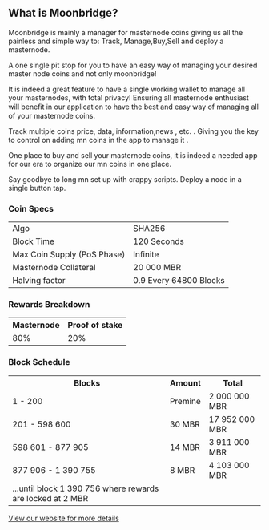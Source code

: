 <h2>What is Moonbridge?</h2>
<p>
Moonbridge is mainly a manager for masternode coins giving us all the painless
and simple way to: Track, Manage,Buy,Sell and deploy a masternode.
<p/>

<p>
A one single pit stop for you to have an easy way of managing your desired
master node coins and not only moonbridge!
<p/>

<p>
It is indeed a great feature to have a single  working wallet to manage all
your masternodes, with total privacy! Ensuring all masternode enthusiast
will beneﬁt in our application to have the best and easy way of managing all
of your masternode coins.
<p/>
<p>
Track multiple coins price, data, information,news , etc. . Giving you the key
to control on adding mn coins in the app to manage it .
<p/>

<p>
One place to buy and sell your masternode coins, it is indeed a needed app
for our era to organize our mn coins in one place.
<p/>
<p>
Say goodbye to long mn set up with crappy scripts. Deploy a node in a single
button tap.
</p>

<h3>Coin Specs</h3>
<table>
<tbody><tr><td>Algo</td><td>SHA256</td></tr>
<tr><td>Block Time</td><td>120 Seconds</td></tr>
<tr><td>Max Coin Supply (PoS Phase)</td><td>Infinite</td></tr>
<tr><td>Masternode Collateral</td><td>20 000 MBR</td></tr>
<tr><td>Halving factor</td><td>0.9 Every 64800 Blocks</td></tr>
</tbody></table>
<h3>Rewards Breakdown</h3>
<table>
<tbody><tr><th>Masternode</th><th>Proof of stake</th></tr>
<tr><td>80%</td><td>20%</td></tr>
</tbody></table>
<h3>Block Schedule</h3>
<table>
<tbody><tr><th>Blocks</th><th>Amount</th><th>Total</th></tr>
<tr><td>1 - 200</td><td>Premine</td><td>2 000 000 MBR</td></tr>
<tr><td>201 - 598 600</td><td>30 MBR</td><td>17 952 000 MBR</td></tr>
<tr><td>598 601 - 877 905</td><td>14 MBR</td><td>3 911 000 MBR</td></tr>
<tr><td>877 906 - 1 390 755</td><td>8 MBR</td><td>4 103 000 MBR</td></tr>
<tr><td>...until block 1 390 756 where rewards are locked at 2 MBR</td></tr>
</tbody></table>

<a href="https://moonbridgechain.co" title="Moonbridge Website" target="_blank">View our website for more details</a>
